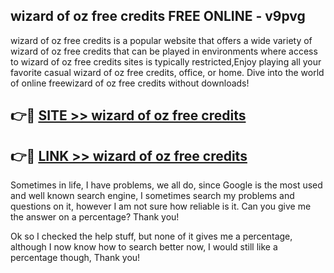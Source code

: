## wizard of oz free credits FREE ONLINE - v9pvg

wizard of oz free credits is a popular website that offers a wide variety of wizard of oz free credits that can be played in environments where access to wizard of oz free credits sites is typically restricted,Enjoy playing all your favorite casual wizard of oz free credits, office, or home. Dive into the world of online freewizard of oz free credits without downloads!

## 👉🔴 [SITE >> wizard of oz free credits](http://news.freeplayer.one?title=wizard_of_oz_free_credits&ref=FRRE)

## 👉🔴 [LINK >> wizard of oz free credits](http://news.freeplayer.one?title=wizard_of_oz_free_credits&ref=FREE)

Sometimes in life, I have problems, we all do, since Google is the most used and well known search engine, I sometimes search my problems and questions on it, however I am not sure how reliable is it. Can you give me the answer on a percentage? Thank you!

Ok so I checked the help stuff, but none of it gives me a percentage, although I now know how to search better now, I would still like a percentage though, Thank you!